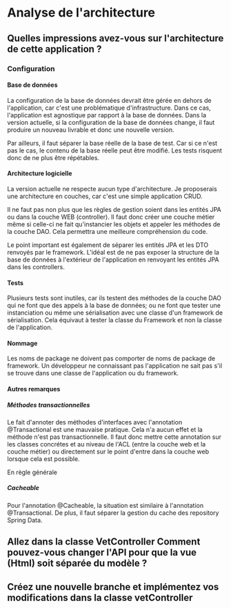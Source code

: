 # Analyse de l'architecture

## Quelles impressions avez-vous sur l'architecture de cette application ?

### Configuration 

#### Base de données

La configuration de la base de données devrait être gérée en dehors de l'application, car c'est une problématique d'infrastructure.
Dans ce cas, l'application est agnostique par rapport à la base de données.
Dans la version actuelle, si la configuration de la base de données change, il faut produire un nouveau livrable et donc une nouvelle version.

Par ailleurs, il faut séparer la base réelle de la base de test.
Car si ce n'est pas le cas, le contenu de la base réelle peut être modifié.
Les tests risquent donc de ne plus être répétables.

#### Architecture logicielle

La version actuelle ne respecte aucun type d'architecture. 
Je proposerais une architecture en couches, car c'est une simple application CRUD.

Il ne faut pas non plus que les règles de gestion soient dans les entités JPA ou dans la couche WEB (controller).
Il faut donc créer une couche métier même si celle-ci ne fait qu'instancier les objets et appeler les méthodes de la couche DAO.
Cela permettra une meilleure compréhension du code.

Le point important est également de séparer les entités JPA et les DTO renvoyés par le framework. 
L'idéal est de ne pas exposer la structure de la base de données à l'extérieur de l'application en renvoyant les entités JPA dans les controllers.

#### Tests

Plusieurs tests sont inutiles, car ils testent des méthodes de la couche DAO qui ne font que des appels à la base de données;
ou ne font que tester une instanciation ou même une sérialisation avec une classe d'un framework de sérialisation.
Cela équivaut à tester la classe du Framework et non la classe de l'application.

#### Nommage

Les noms de package ne doivent pas comporter de noms de package de framework.
Un développeur ne connaissant pas l'application ne sait pas s'il se trouve dans une classe de l'application ou du framework.

#### Autres remarques 

##### Méthodes transactionnelles

Le fait d'annoter des méthodes d'interfaces avec l'annotation @Transactional est une mauvaise pratique.
Cela n'a aucun effet et la méthode n'est pas transactionnelle.
Il faut donc mettre cette annotation sur les classes concrétes 
et au niveau de l'ACL (entre la couche web et la couche métier) 
ou directement sur le point d'entre dans la couche web lorsque cela est possible.

En règle générale 

##### Cacheable

Pour l'annotation @Cacheable, la situation est similaire à l'annotation @Transactional.
De plus, il faut séparer la gestion du cache des repository Spring Data.  


## Allez dans la classe VetController Comment pouvez-vous changer l'API pour que la vue (Html) soit séparée du modèle ?

## Créez une nouvelle branche et implémentez vos modifications dans la classe vetController
